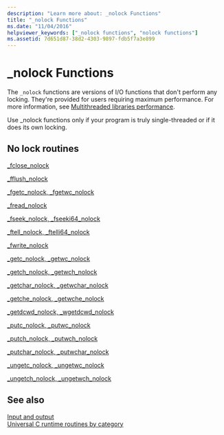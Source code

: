```yaml
---
description: "Learn more about: _nolock Functions"
title: "_nolock Functions"
ms.date: "11/04/2016"
helpviewer_keywords: ["_nolock functions", "nolock functions"]
ms.assetid: 7d651d87-38d2-4303-9897-fdb5f7a3e899
---
```

# _nolock Functions

The `_nolock` functions are versions of I/O functions that don't perform any locking. They're provided for users requiring maximum performance. For more information, see [Multithreaded libraries performance](./multithreaded-libraries-performance.md).

Use _nolock functions only if your program is truly single-threaded or if it does its own locking.

## No lock routines

[_fclose_nolock](./reference/fclose-nolock.md)

[_fflush_nolock](./reference/fflush-nolock.md)

[_fgetc_nolock, _fgetwc_nolock](./reference/fgetc-nolock-fgetwc-nolock.md)

[_fread_nolock](./reference/fread-nolock.md)

[_fseek_nolock, _fseeki64_nolock](./reference/fseek-nolock-fseeki64-nolock.md)

[_ftell_nolock, _ftelli64_nolock](./reference/ftell-nolock-ftelli64-nolock.md)

[_fwrite_nolock](./reference/fwrite-nolock.md)

[_getc_nolock, _getwc_nolock](./reference/getc-nolock-getwc-nolock.md)

[_getch_nolock, _getwch_nolock](./reference/getch-nolock-getwch-nolock.md)

[_getchar_nolock, _getwchar_nolock](./reference/getchar-nolock-getwchar-nolock.md)

[_getche_nolock, _getwche_nolock](./reference/getche-nolock-getwche-nolock.md)

[_getdcwd_nolock, _wgetdcwd_nolock](./reference/getdcwd-nolock-wgetdcwd-nolock.md)

[_putc_nolock, _putwc_nolock](./reference/putc-nolock-putwc-nolock.md)

[_putch_nolock, _putwch_nolock](./reference/putch-nolock-putwch-nolock.md)

[_putchar_nolock, _putwchar_nolock](./reference/putchar-nolock-putwchar-nolock.md)

[_ungetc_nolock, _ungetwc_nolock](./reference/ungetc-nolock-ungetwc-nolock.md)

[_ungetch_nolock, _ungetwch_nolock](./reference/ungetch-ungetwch-ungetch-nolock-ungetwch-nolock.md)

## See also

[Input and output](./input-and-output.md)\
[Universal C runtime routines by category](./run-time-routines-by-category.md)
